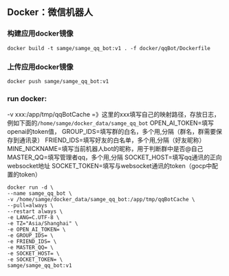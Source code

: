 ## Docker：微信机器人

### 构建应用docker镜像
```shell
docker build -t samge/samge_qq_bot:v1 . -f docker/qqBot/Dockerfile
```

### 上传应用docker镜像
```shell
docker push samge/samge_qq_bot:v1
```


### run docker:
-v xxx:/app/tmp/qqBotCache =》这里的xxx填写自己的映射路径，存放日志，例如下面的`/home/samge/docker_data/samge_qq_bot`
OPEN_AI_TOKEN=填写openai的token值，
GROUP_IDS=填写群的白名，多个用,分隔（群名，群需要保存到通讯录）
FRIEND_IDS=填写好友的白名单，多个用,分隔（好友昵称）
MINE_NICKNAME=填写当前机器人bot的昵称，用于判断群中是否@自己
MASTER_QQ=填写管理者qq，多个用,分隔
SOCKET_HOST=填写qq通讯的正向websocket地址
SOCKET_TOKEN=填写与websocket通讯的token（gocp中配置的token）
```shell
docker run -d \
--name samge_qq_bot \
-v /home/samge/docker_data/samge_qq_bot:/app/tmp/qqBotCache \
--pull=always \
--restart always \
-e LANG=C.UTF-8 \
-e TZ="Asia/Shanghai" \
-e OPEN_AI_TOKEN= \
-e GROUP_IDS= \
-e FRIEND_IDS= \
-e MASTER_QQ= \
-e SOCKET_HOST= \
-e SOCKET_TOKEN= \
samge/samge_qq_bot:v1
```